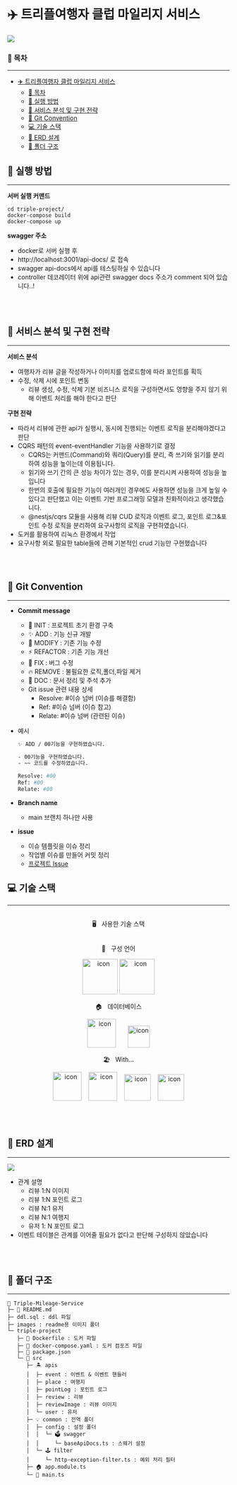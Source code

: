 # ✈️ 트리플여행자 클럽 마일리지 서비스

![](images/triple.jpeg)

### 📑 목차

---

- [✈️ 트리플여행자 클럽 마일리지 서비스](#️-트리플여행자-클럽-마일리지-서비스)
    - [📑 목차](#-목차)
  - [🚀 실행 방법](#-실행-방법)
  - [🤔 서비스 분석 및 구현 전략](#-서비스-분석-및-구현-전략)
  - [🏁 Git Convention](#-git-convention)
  - [💻 기술 스택](#-기술-스택)
  - [💾 ERD 설계](#-erd-설계)
  - [🧰 폴더 구조](#-폴더-구조)

## 🚀 실행 방법

---

**서버 실행 커맨드**

```
cd triple-project/
docker-compose build
docker-compose up
```

**swagger 주소**

- docker로 서버 실행 후
- http://localhost:3001/api-docs/ 로 접속
- swagger api-docs에서 api를 테스팅하실 수 있습니다
- controller 데코레이터 위에 api관련 swagger docs 주소가 comment 되어 있습니다..!

<br>

</br>

## 🤔 서비스 분석 및 구현 전략

---

**서비스 분석**

- 여행자가 리뷰 글을 작성하거나 이미지를 업로드함에 따라 포인트를 획득
- 수정, 삭제 시에 포인트 변동
  - 리뷰 생성, 수정, 삭제 기본 비즈니스 로직을 구성하면서도 영향을 주지 않기 위해 이벤트 처리를 해야 한다고 판단

**구현 전략**

- 따라서 리뷰에 관한 api가 실행시, 동시에 진행되는 이벤트 로직을 분리해야겠다고 판단
- CQRS 패턴의 event-eventHandler 기능을 사용하기로 결정
  - CQRS는 커맨드(Command)와 쿼리(Query)를 분리, 즉 쓰기와 읽기를 분리하여 성능을 높이는데 이용됩니다.
  - 읽기와 쓰기 간의 큰 성능 차이가 있는 경우, 이를 분리시켜 사용하여 성능을 높입니다
  - 한번의 호출에 필요한 기능이 여러개인 경우에도 사용하면 성능을 크게 높일 수 있다고 판단했고 이는 이벤트 기반 프로그래밍 모델과 친화적이라고 생각했습니다.
  - @nestjs/cqrs 모듈을 사용해 리뷰 CUD 로직과 이벤트 로그, 포인트 로그&포인트 수정 로직을 분리하여 요구사항의 로직을 구현하였습니다.
- 도커를 활용하여 리눅스 환경에서 작업
- 요구사항 외로 필요한 table들에 관해 기본적인 crud 기능만 구현했습니다

<br>

</br>

## 🏁 Git Convention

---

- **Commit message**

  - 🎉 INIT : 프로젝트 초기 환경 구축
  - ✨ ADD : 기능 신규 개발
  - 🎨 MODIFY : 기존 기능 수정
  - ⚡️ REFACTOR : 기존 기능 개선
  - 🐛 FIX : 버그 수정
  - 🔥 REMOVE : 불필요한 로직,폴더,파일 제거
  - 📝 DOC : 문서 정리 및 주석 추가
  - Git issue 관련 내용 상세
    - Resolve: #이슈 넘버 (이슈를 해결함)
    - Ref: #이슈 넘버 (이슈 참고)
    - Relate: #이슈 넘버 (관련된 이슈)

- 예시

  ```bash
  ✨ ADD / 00기능을 구현하였습니다.

  - 00기능을 구현하였습니다.
  - ~~ 코드를 수정하였습니다.

  Resolve: #00
  Ref: #00
  Relate: #00
  ```

- **Branch name**

  - main 브랜치 하나만 사용

- **issue**
  - 이슈 템플릿을 이슈 정리
  - 작업별 이슈를 만들어 커밋 정리
  - [프로젝트 Issue](https://github.com/leokim1178/Triple-Mileage-Service/issues)

## 💻 기술 스택

---

<br>
<div align='center'> 🖥&nbsp&nbsp&nbsp사용한 기술 스택</div>
<br>
<p align="center">
📑&nbsp&nbsp&nbsp구성 언어
  </p>
<p align="center">
<img alt= "icon" wide="80" height="80" src ="https://techstack-generator.vercel.app/js-icon.svg">
<img alt= "icon" wide="80" height="80" src ="https://techstack-generator.vercel.app/ts-icon.svg">
  </p>
 <p align="center">
🏠&nbsp&nbsp&nbsp데이터베이스
  </p>
<p align="center">
<img alt= "icon" wide="65" height="65" src ="https://techstack-generator.vercel.app/mysql-icon.svg">
&nbsp&nbsp&nbsp &nbsp
<img alt= "icon" wide="50" height="50" src ="./images/typeorm.png">
  </p>
<p align="center">
🏖&nbsp&nbsp&nbspWith...
  </p>
<p align="center">
<img alt= "icon" wide="65" height="65" src ="https://techstack-generator.vercel.app/restapi-icon.svg">
&nbsp&nbsp
<img alt= "icon" wide="65" height="65" src ="https://techstack-generator.vercel.app/docker-icon.svg">
&nbsp&nbsp
<img alt= "icon" wide="60" height="60" src ="https://symbols.getvecta.com/stencil_89/37_nestjs-icon.a67daec196.svg">
&nbsp&nbsp
<img alt= "icon" wide="60" height="60" src ="./images/Swagger-logo.png">
</p>

<br>

</br>

## 💾 ERD 설계

---

![](images/triple-database.png)

- 관계 설명
  - 리뷰 1:N 이미지
  - 리뷰 1:N 포인트 로그
  - 리뷰 N:1 유저
  - 리뷰 N:1 여행지
  - 유저 1: N 포인트 로그
- 이벤트 테이블은 관계를 이어줄 필요가 없다고 판단해 구성하지 않았습니다

<br>

</br>

## 🧰 폴더 구조

---

```
🚞 Triple-Mileage-Service
├─ 📑 README.md
├─ ddl.sql : ddl 파일
├─ images : readme용 이미지 폴더
└─ triple-project
   ├─ 🐳 Dockerfile : 도커 파일
   ├─ 🐳 docker-compose.yaml : 도커 컴포즈 파일
   ├─ 🎒 package.json
   └─ 🚈 src
      ├─ 🏝 apis
      │  ├─ event : 이벤트 & 이벤트 핸들러
      │  ├─ place : 여행지
      │  ├─ pointLog : 포인트 로그
      │  ├─ review : 리뷰
      │  ├─ reviewImage : 리뷰 이미지
      │  └─ user : 유저
      ├─ 💡 common : 전역 폴더
      │  ├─ config : 설정 폴더
      │  │  └─ 🗳 swagger
      │  │     └─ baseApiDocs.ts : 스웨거 설정
      │  └─ 🕹 filter
      │     └─ http-exception-filter.ts : 예외 처리 필터
      ├─ 🏠 app.module.ts
      └─ 📡 main.ts
```

##

